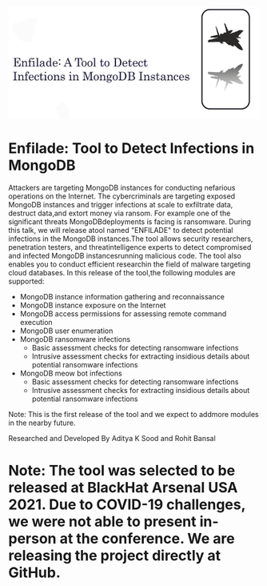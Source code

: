 ![Screenshot](images/enfilade.png)

# Enfilade: Tool to Detect Infections in MongoDB

Attackers are targeting MongoDB instances for conducting nefarious operations on the Internet. The cybercriminals are targeting exposed MongoDB instances and trigger infections at scale to exfiltrate data, destruct data,and extort money via ransom. For example one of the significant threats MongoDBdeployments is facing is ransomware. During this talk, we will release atool named "ENFILADE" to detect potential infections in the MongoDB instances.The tool allows security researchers, penetration testers, and threatintelligence experts to detect compromised and infected MongoDB instancesrunning malicious code. The tool also enables you to conduct efficient researchin the field of malware targeting cloud databases. In this release of the tool,the following modules are supported: 

* MongoDB instance information gathering and reconnaissance 
* MongoDB instance exposure on the Internet 
* MongoDB access permissions for assessing remote command execution
* MongoDB user enumeration
* MongoDB ransomware infections 
     - Basic assessment checks for detecting ransomware infections 
     - Intrusive assessment checks for extracting insidious details about potential ransomware infections
* MongoDB meow bot infections
     - Basic assessment checks for detecting ransomware infections 
     - Intrusive assessment checks for extracting insidious details about potential ransomware infections

Note: This is the first release of the tool and we expect to addmore modules in the nearby future.

Researched and Developed By Aditya K Sood and Rohit Bansal 

# Note: The tool was selected to be released at BlackHat Arsenal USA 2021. Due to COVID-19 challenges, we were not able to present in-person at the conference. We are releasing the project directly at GitHub.
